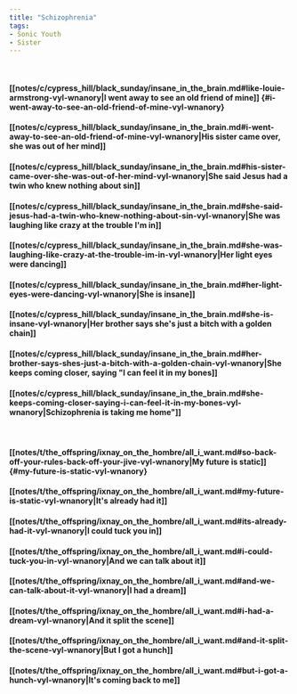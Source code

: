 ```yaml
---
title: "Schizophrenia"
tags:
- Sonic Youth
- Sister
---
```

&nbsp;
#### [[notes/c/cypress_hill/black_sunday/insane_in_the_brain.md#like-louie-armstrong-vyl-wnanory|I went away to see an old friend of mine]] {#i-went-away-to-see-an-old-friend-of-mine-vyl-wnanory}
#### [[notes/c/cypress_hill/black_sunday/insane_in_the_brain.md#i-went-away-to-see-an-old-friend-of-mine-vyl-wnanory|His sister came over, she was out of her mind]]
#### [[notes/c/cypress_hill/black_sunday/insane_in_the_brain.md#his-sister-came-over-she-was-out-of-her-mind-vyl-wnanory|She said Jesus had a twin who knew nothing about sin]]
#### [[notes/c/cypress_hill/black_sunday/insane_in_the_brain.md#she-said-jesus-had-a-twin-who-knew-nothing-about-sin-vyl-wnanory|She was laughing like crazy at the trouble I'm in]]
#### [[notes/c/cypress_hill/black_sunday/insane_in_the_brain.md#she-was-laughing-like-crazy-at-the-trouble-im-in-vyl-wnanory|Her light eyes were dancing]]
#### [[notes/c/cypress_hill/black_sunday/insane_in_the_brain.md#her-light-eyes-were-dancing-vyl-wnanory|She is insane]]
#### [[notes/c/cypress_hill/black_sunday/insane_in_the_brain.md#she-is-insane-vyl-wnanory|Her brother says she's just a bitch with a golden chain]]
#### [[notes/c/cypress_hill/black_sunday/insane_in_the_brain.md#her-brother-says-shes-just-a-bitch-with-a-golden-chain-vyl-wnanory|She keeps coming closer, saying "I can feel it in my bones]]
#### [[notes/c/cypress_hill/black_sunday/insane_in_the_brain.md#she-keeps-coming-closer-saying-i-can-feel-it-in-my-bones-vyl-wnanory|Schizophrenia is taking me home"]]
&nbsp;
#### [[notes/t/the_offspring/ixnay_on_the_hombre/all_i_want.md#so-back-off-your-rules-back-off-your-jive-vyl-wnanory|My future is static]] {#my-future-is-static-vyl-wnanory}
#### [[notes/t/the_offspring/ixnay_on_the_hombre/all_i_want.md#my-future-is-static-vyl-wnanory|It's already had it]]
#### [[notes/t/the_offspring/ixnay_on_the_hombre/all_i_want.md#its-already-had-it-vyl-wnanory|I could tuck you in]]
#### [[notes/t/the_offspring/ixnay_on_the_hombre/all_i_want.md#i-could-tuck-you-in-vyl-wnanory|And we can talk about it]]
#### [[notes/t/the_offspring/ixnay_on_the_hombre/all_i_want.md#and-we-can-talk-about-it-vyl-wnanory|I had a dream]]
#### [[notes/t/the_offspring/ixnay_on_the_hombre/all_i_want.md#i-had-a-dream-vyl-wnanory|And it split the scene]]
#### [[notes/t/the_offspring/ixnay_on_the_hombre/all_i_want.md#and-it-split-the-scene-vyl-wnanory|But I got a hunch]]
#### [[notes/t/the_offspring/ixnay_on_the_hombre/all_i_want.md#but-i-got-a-hunch-vyl-wnanory|It's coming back to me]]
